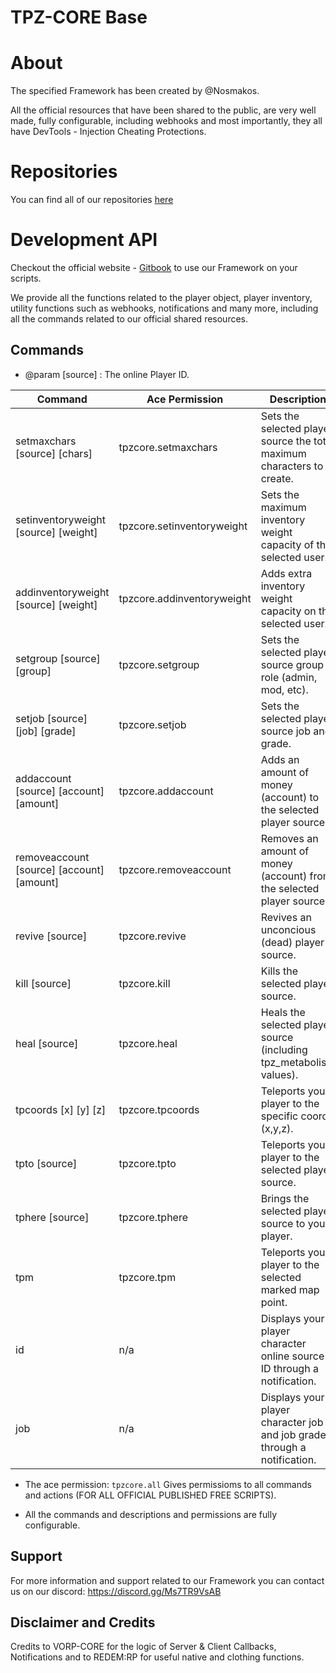 # TPZ-CORE Base

# About

The specified Framework has been created by @Nosmakos.

All the official resources that have been shared to the public,
are very well made, fully configurable, including webhooks and most importantly,
they all have DevTools - Injection Cheating Protections.
 
# Repositories

You can find all of our repositories [here](https://github.com/TPZ-CORE?tab=repositories)
# Development API

Checkout the official website - [Gitbook](https://tpz-core.gitbook.io/tpz-core-documentation) 
to use our Framework on your scripts.

We provide all the functions related to the player object, player inventory, utility functions
such as webhooks, notifications and many more, including all the commands related to our official shared resources.

## Commands

- @param [source] : The online Player ID. 

| Command                                    | Ace Permission        | Description                                                           |
|--------------------------------------------|-----------------------|-----------------------------------------------------------------------|
| setmaxchars [source] [chars]               | tpzcore.setmaxchars   | Sets the selected player source the total maximum characters to create.  |
| setinventoryweight [source] [weight]        | tpzcore.setinventoryweight | Sets the maximum inventory weight capacity of the selected user.
| addinventoryweight [source] [weight]        | tpzcore.addinventoryweight | Adds extra inventory weight capacity on the selected user. |
| setgroup [source] [group]                   | tpzcore.setgroup        | Sets the selected player source group role (admin, mod, etc).         |
| setjob [source] [job] [grade]              | tpzcore.setjob        | Sets the selected player source job and grade.                        |
| addaccount [source] [account] [amount]     | tpzcore.addaccount    | Adds an amount of money (account) to the selected player source.      |
| removeaccount [source] [account] [amount]  | tpzcore.removeaccount | Removes an amount of money (account) from the selected player source. |
| revive [source]                            | tpzcore.revive        | Revives an unconcious (dead) player source.                           |
| kill [source]                              | tpzcore.kill          | Kills the selected player source.                                     |
| heal [source]                              | tpzcore.heal          | Heals the selected player source (including tpz_metabolism values).   |
| tpcoords [x] [y] [z]                       | tpzcore.tpcoords      | Teleports your player to the specific coords (x,y,z).                 |
| tpto [source]                              | tpzcore.tpto          | Teleports your player to the selected player source.                  |
| tphere [source]                            | tpzcore.tphere        | Brings the selected player source to your player.                     |
| tpm                                         | tpzcore.tpm          | Teleports your player to the selected marked map point.              |
| id                                         | n/a                   | Displays your player character online source ID through a notification.             |
| job                                         | n/a          | Displays your player character job and job grade through a notification.         |

- The ace permission: `tpzcore.all` Gives permissioms to all commands and actions (FOR ALL OFFICIAL PUBLISHED FREE SCRIPTS).

- All the commands and descriptions and permissions are fully configurable.

## Support

For more information and support related to our Framework you can contact us on our discord: https://discord.gg/Ms7TR9VsAB

## Disclaimer and Credits

Credits to VORP-CORE for the logic of Server & Client Callbacks, Notifications and to REDEM:RP for useful native and clothing functions.



